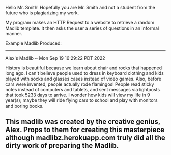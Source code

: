 Hello Mr. Smith! Hopefully you are Mr. Smith and not a student from the future who is plagiarizing my work.

My program makes an HTTP Request to a website to retrieve a random Madlib template. It then asks the user a series of questions in an informal manner.

Example Madlib Produced:

--------------------------------
Alex's Madlib ~ Mon Sep 19 16:29:22 PDT 2022

History is beautiful because we learn about chair and rocks that happened long ago.
I can't believe people used to dress in keyboard clothing and kids played with socks and glasses cases instead of video games.
Also, before cars were invented, people actually rode flamingos! People read sticky notes instead of computers and tablets, and sent messages via lightposts that took 5233 days to arrive.
I wonder how kids will view my life in 9 year(s); maybe they will ride flying cars to school and play with monitors and boring books.

This madlib was created by the creative genius, Alex. Props to them for creating this masterpiece although madlibz.herokuapp.com truly did all the dirty work of preparing the Madlib.
--------------------------------
